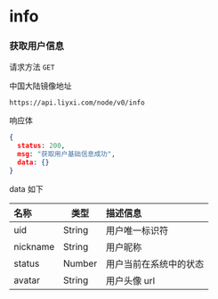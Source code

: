 # info

### 获取用户信息

请求方法 `GET`

中国大陆镜像地址

```
https://api.liyxi.com/node/v0/info
```

响应体

```json
{
  status: 200,
  msg: "获取用户基础信息成功",
  data: {}
}
```

data 如下

| 名称     | 类型   | 描述信息               |
| :------- | ------ | :--------------------- |
| uid      | String | 用户唯一标识符         |
| nickname | String | 用户昵称               |
| status   | Number | 用户当前在系统中的状态 |
| avatar   | String | 用户头像 url           |

